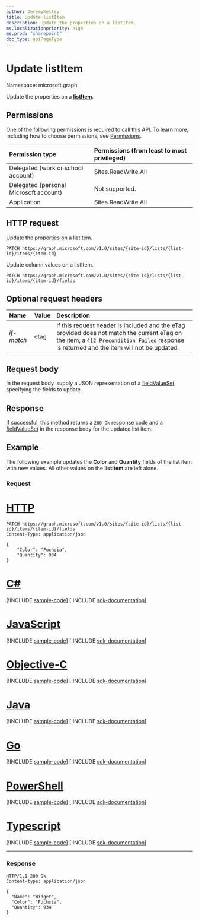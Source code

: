 ```yaml
---
author: JeremyKelley
title: Update listItem
description: Update the properties on a listItem.
ms.localizationpriority: high
ms.prod: "sharepoint"
doc_type: apiPageType
---
```

# Update listItem

Namespace: microsoft.graph

Update the properties on a **[listItem][]**.

## Permissions

One of the following permissions is required to call this API. To learn more, including how to choose permissions, see [Permissions](/graph/permissions-reference).

|Permission type      | Permissions (from least to most privileged)              |
|:--------------------|:---------------------------------------------------------|
|Delegated (work or school account) | Sites.ReadWrite.All    |
|Delegated (personal Microsoft account) | Not supported.    |
|Application | Sites.ReadWrite.All |

## HTTP request

<!-- { "blockType": "ignored" } -->

Update the properties on a listItem.
```http
PATCH https://graph.microsoft.com/v1.0/sites/{site-id}/lists/{list-id}/items/{item-id}
```

Update column values on a listItem.
```http
PATCH https://graph.microsoft.com/v1.0/sites/{site-id}/lists/{list-id}/items/{item-id}/fields
```

## Optional request headers

| Name       | Value | Description
|:-----------|:------|:--------------------------------------------------------
| _if-match_ | etag  | If this request header is included and the eTag provided does not match the current eTag on the item, a `412 Precondition Failed` response is returned and the item will not be updated.

## Request body 
In the request body, supply a JSON representation of a [fieldValueSet][] specifying the fields to update.

## Response 

If successful, this method returns a `200 Ok` response code and a [fieldValueSet][] in the response body for the updated list item.

## Example

The following example updates the **Color** and **Quantity** fields of the list item with new values. All other values on the **listItem** are left alone. 

### Request 


# [HTTP](#tab/http)
<!-- { "blockType": "request", "name": "update-listitem", "scopes": "sites.readwrite.all" } -->

```http
PATCH https://graph.microsoft.com/v1.0/sites/{site-id}/lists/{list-id}/items/{item-id}/fields
Content-Type: application/json

{
    "Color": "Fuchsia",
    "Quantity": 934
}
```
# [C#](#tab/csharp)
[!INCLUDE [sample-code](../includes/snippets/csharp/update-listitem-csharp-snippets.md)]
[!INCLUDE [sdk-documentation](../includes/snippets/snippets-sdk-documentation-link.md)]

# [JavaScript](#tab/javascript)
[!INCLUDE [sample-code](../includes/snippets/javascript/update-listitem-javascript-snippets.md)]
[!INCLUDE [sdk-documentation](../includes/snippets/snippets-sdk-documentation-link.md)]

# [Objective-C](#tab/objc)
[!INCLUDE [sample-code](../includes/snippets/objc/update-listitem-objc-snippets.md)]
[!INCLUDE [sdk-documentation](../includes/snippets/snippets-sdk-documentation-link.md)]

# [Java](#tab/java)
[!INCLUDE [sample-code](../includes/snippets/java/update-listitem-java-snippets.md)]
[!INCLUDE [sdk-documentation](../includes/snippets/snippets-sdk-documentation-link.md)]

# [Go](#tab/go)
[!INCLUDE [sample-code](../includes/snippets/go/update-listitem-go-snippets.md)]
[!INCLUDE [sdk-documentation](../includes/snippets/snippets-sdk-documentation-link.md)]

# [PowerShell](#tab/powershell)
[!INCLUDE [sample-code](../includes/snippets/powershell/update-listitem-powershell-snippets.md)]
[!INCLUDE [sdk-documentation](../includes/snippets/snippets-sdk-documentation-link.md)]

# [Typescript](#tab/typescript)
[!INCLUDE [sample-code](../includes/snippets/typescript/update-listitem-typescript-snippets.md)]
[!INCLUDE [sdk-documentation](../includes/snippets/snippets-sdk-documentation-link.md)]

---


### Response

<!-- { "blockType": "response", "@odata.type": "microsoft.graph.fieldValueSet", "truncated": true } -->

```http
HTTP/1.1 200 Ok
Content-type: application/json

{
  "Name": "Widget",
  "Color": "Fuchsia",
  "Quantity": 934
}
```

[fieldValueSet]: ../resources/fieldvalueset.md
[listItem]: ../resources/listitem.md

<!-- {
  "type": "#page.annotation",
  "description": "",
  "keywords": "",
  "section": "documentation",
  "tocPath": "ListItem/Update",
  "suppressions": [
  ]
} -->

